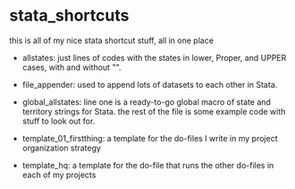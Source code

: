 # stata_shortcuts
this is all of my nice stata shortcut stuff, all in one place

- allstates:
just lines of codes with the states in lower, Proper, and UPPER cases, with and without "".

- file_appender:
used to append lots of datasets to each other in Stata.

- global_allstates:
line one is a ready-to-go global macro of state and territory strings for Stata.
the rest of the file is some example code with stuff to look out for.

- template_01_firstthing:
a template for the do-files I write in my project organization strategy

- template_hq:
a template for the do-file that runs the other do-files in each of my projects
